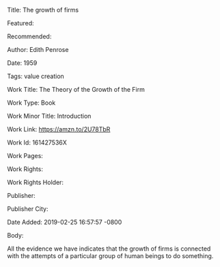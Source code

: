 Title: The growth of firms

Featured: 

Recommended: 

Author: Edith Penrose

Date: 1959

Tags: value creation

Work Title: The Theory of the Growth of the Firm

Work Type: Book

Work Minor Title:  Introduction

Work Link: https://amzn.to/2U78TbR

Work Id:  161427536X

Work Pages:  

Work Rights:  

Work Rights Holder:  

Publisher:  

Publisher City:  

Date Added: 2019-02-25 16:57:57 -0800

Body:

All the evidence we have indicates that the growth of firms is connected with the attempts of a particular group of human beings to do something.


